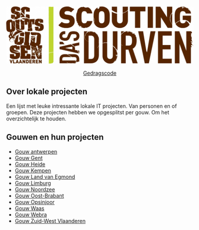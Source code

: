 ![alt tag](Assets/Scouts-en-gidsen-vlaanderen.jpg)

<p align="center">
    <a href="gedragscode.md">Gedragscode</a>
</p>


## Over lokale projecten 

Een lijst met leuke intressante lokale IT projecten. Van personen en of groepen. 
Deze projecten hebben we opgesplitst per gouw. Om het overzichtelijk te houden. 

## Gouwen en hun projecten

- [Gouw antwerpen](Gouwen/Antwerpen.md)
- [Gouw Gent](Gouwen/Gent.md)
- [Gouw Heide](Gouwen/Heide.md)
- [Gouw Kempen](Gouwen/Kempen.md)
- [Gouw Land van Egmond](Gouwen/Land-van-Egmont.md)
- [Gouw Limburg](Gouwen/Limburg.md)
- [Gouw Noordzee](Gouwen/Noordzee.md)
- [Gouw Oost-Brabant](Gouwen/Oost-Brabant.md)
- [Gouw Opsinjoor](Gouwen/Opsinjoor.md)
- [Gouw Waas](Gouwen/Waas.md)
- [Gouw Webra](Gouwen/Webra.md)
- [Gouw Zuid-West Vlaanderen](Gouwen/Zuid-West-Vlaanderen.md)